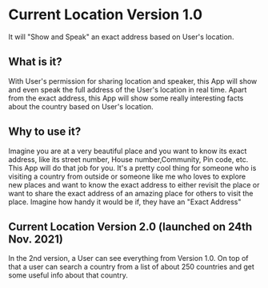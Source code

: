 # Current Location Version 1.0

It will "Show and Speak" an exact address based on User's location.

## What is it?

With User's permission for sharing location and speaker, this App will show and even speak the full address of the User's location in real time. Apart from the exact address, this App will show some really interesting facts about the country based on User's location.

## Why to use it?

Imagine you are at a very beautiful place and you want to know its exact address, like its street number, House number,Community, Pin code, etc. This App will do that job for you. It's a pretty cool thing for someone who is visiting a country from outside or someone like me who loves to explore new places and want to know the exact address to either revisit the place or want to share the exact address of an amazing place for others to visit the place. Imagine how handy it would be if, they have an "Exact Address"

## Current Location Version 2.0 (launched on 24th Nov. 2021)

In the 2nd version, a User can see everything from Version 1.0. On top of that a user can search a country from a list of about 250 countries and get some useful info about that country.

